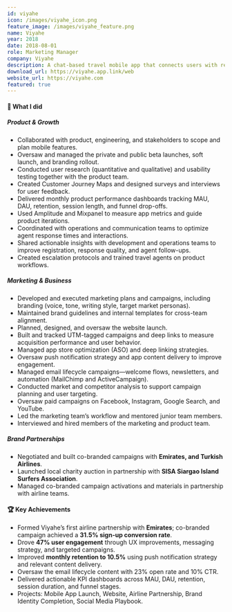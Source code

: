 ```yaml
---
id: viyahe
icon: /images/viyahe_icon.png
feature_image: /images/viyahe_feature.png
name: Viyahe
year: 2018
date: 2018-08-01
role: Marketing Manager
company: Viyahe
description: A chat-based travel mobile app that connects users with real-time travel assistants to search, book, and manage their flights.
download_url: https://viyahe.app.link/web
website_url: https://viyahe.com
featured: true
---
```


#### 🔧 What I did

##### Product & Growth

- Collaborated with product, engineering, and stakeholders to scope and plan mobile features.
- Oversaw and managed the private and public beta launches, soft launch, and branding rollout.
- Conducted user research (quantitative and qualitative) and usability testing together with the product team.
- Created Customer Journey Maps and designed surveys and interviews for user feedback.
- Delivered monthly product performance dashboards tracking MAU, DAU, retention, session length, and funnel drop-offs.
- Used Amplitude and Mixpanel to measure app metrics and guide product iterations.
- Coordinated with operations and communication teams to optimize agent response times and interactions.
- Shared actionable insights with development and operations teams to improve registration, response quality, and agent follow-ups.
- Created escalation protocols and trained travel agents on product workflows.

##### Marketing & Business

- Developed and executed marketing plans and campaigns, including branding (voice, tone, writing style, target market personas).
- Maintained brand guidelines and internal templates for cross-team alignment.
- Planned, designed, and oversaw the website launch.
- Built and tracked UTM-tagged campaigns and deep links to measure acquisition performance and user behavior.
- Managed app store optimization (ASO) and deep linking strategies.
- Oversaw push notification strategy and app content delivery to improve engagement.
- Managed email lifecycle campaigns—welcome flows, newsletters, and automation (MailChimp and ActiveCampaign).
- Conducted market and competitor analysis to support campaign planning and user targeting.
- Oversaw paid campaigns on Facebook, Instagram, Google Search, and YouTube.
- Led the marketing team’s workflow and mentored junior team members.
- Interviewed and hired members of the marketing and product team.

##### Brand Partnerships

- Negotiated and built co-branded campaigns with **Emirates, and Turkish Airlines**.
- Launched local charity auction in partnership with **SISA Siargao Island Surfers Association**.
- Managed co-branded campaign activations and materials in partnership with airline teams.

#### 🏆 Key Achievements

- Formed Viyahe’s first airline partnership with **Emirates**; co-branded campaign achieved a **31.5% sign-up conversion rate**.
- Drove **47% user engagement** through UX improvements, messaging strategy, and targeted campaigns.
- Improved **monthly retention to 10.5%** using push notification strategy and relevant content delivery.
- Oversaw the email lifecycle content with 23% open rate and 10% CTR.
- Delivered actionable KPI dashboards across MAU, DAU, retention, session duration, and funnel stages.
- Projects: Mobile App Launch, Website,  Airline Partnership, Brand Identity Completion, Social Media Playbook.